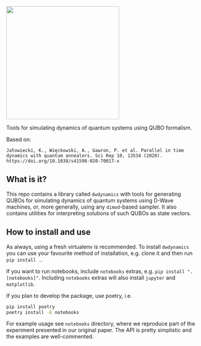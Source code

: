 <img src="https://github.com/atg205/DWaveDynamics/main/logo-1.png?raw=true" width="300"/>

Tools for simulating dynamics of quantum systems using QUBO formalism.

Based on:
```text
Jałowiecki, K., Więckowski, A., Gawron, P. et al. Parallel in time dynamics with quantum annealers. Sci Rep 10, 13534 (2020). https://doi.org/10.1038/s41598-020-70017-x
```

## What is it?

This repo contains a library called `dwdynamics` with tools for generating QUBOs for simulating dynamics of quantum systems using D-Wave machines, or, more generally, using any `dimod`-based sampler. It also contains utilities for interpreting solutions of such QUBOs as state vectors.

## How to install and use

As always, using a fresh virtualenv is recommended. To install `dwdynamics` you can use your favourite method of installation, e.g. clone it and then run `pip install .`.

If you want to run notebooks, include `notebooks` extras, e.g. `pip install ".[notebooks]"`. Including `notebooks` extras will also install `jupyter` and `matplotlib`.

If you plan to develop the package, use poetry, i.e.

```bash
pip install poetry
poetry install -E notebooks
```

For example usage see `notebooks` directory, where we reproduce part of the experiment presented in our original paper. The API is pretty simplistic and the examples are well-commented.
